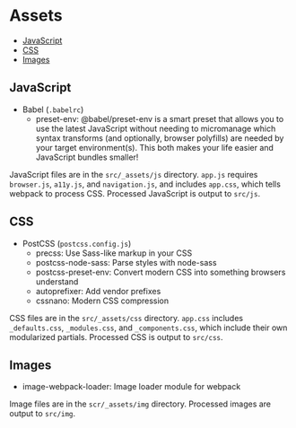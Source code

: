 # Assets

- [JavaScript](#javascript)
- [CSS](#css)
- [Images](#images)

## JavaScript

- Babel (`.babelrc`)
	- preset-env: @babel/preset-env is a smart preset that allows you to use the latest JavaScript without needing to micromanage which syntax transforms (and optionally, browser polyfills) are needed by your target environment(s). This both makes your life easier and JavaScript bundles smaller!

JavaScript files are in the `src/_assets/js` directory. `app.js` requires `browser.js`, `a11y.js`, and `navigation.js`, and includes `app.css`, which tells webpack to process CSS. Processed JavaScript is output to `src/js`.

## CSS

- PostCSS (`postcss.config.js`)
	- precss: Use Sass-like markup in your CSS
  - postcss-node-sass: Parse styles with node-sass
  - postcss-preset-env: Convert modern CSS into something browsers understand
  - autoprefixer: Add vendor prefixes
  - cssnano: Modern CSS compression

CSS files are in the `src/_assets/css` directory. `app.css` includes `_defaults.css`, `_modules.css`, and `_components.css`, which include their own modularized partials. Processed CSS is output to `src/css`.

## Images

- image-webpack-loader: Image loader module for webpack

Image files are in the `scr/_assets/img` directory. Processed images are output to `src/img`.